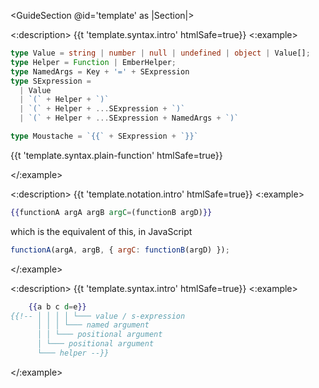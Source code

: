 <GuideSection @id='template' as |Section|>
  <Section @id='syntax'>
  <:description>
    {{t 'template.syntax.intro' htmlSafe=true}}
  </:description>
  <:example>

```typescript
type Value = string | number | null | undefined | object | Value[];
type Helper = Function | EmberHelper;
type NamedArgs = Key + '=' + SExpression
type SExpression =
  | Value
  | `(` + Helper + `)`
  | `(` + Helper + ...SExpression + `)`
  | `(` + Helper + ...SExpression + NamedArgs + `)`

type Moustache = `{{` + SExpression + `}}`
```

  <p>{{t 'template.syntax.plain-function' htmlSafe=true}}</p>

  </:example>
  </Section>

  <Section @id='notation'>
  <:description>
    {{t 'template.notation.intro' htmlSafe=true}}
  </:description>
  <:example>

```hbs
{{functionA argA argB argC=(functionB argD)}}
```
which is the equivalent of this, in JavaScript

```js
functionA(argA, argB, { argC: functionB(argD) });
```

  </:example>
  </Section>

  <Section @id='syntax'>
  <:description>
    {{t 'template.syntax.intro' htmlSafe=true}}
  </:description>
  <:example>

```hbs
    {{a b c d=e}}
{{!-- │ │ │ │ └─── value / s-expression
      │ │ │ └─── named argument
      │ │ └─── positional argument
      │ └─── positional argument
      └─── helper --}}
```

  </:example>
  </Section>



</GuideSection>
